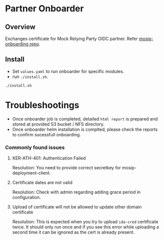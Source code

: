# Partner Onboarder

## Overview
Exchanges certificate for Mock Relying Party OIDC partner. Refer [mosip-onboarding repo](https://github.com/mosip/mosip-onboarding).

## Install 
* Set `values.yaml` to run onboarder for specific modules.
* run `./install.sh`.
```
./install.sh
```
# Troubleshootings
* Once onboarder job is completed, detailed `html report` is prepared and stored at provided S3 bucket / NFS directory. 
* Once onboarder helm installation is complted, please check the reports to confirm sucessfull onboarding.

### Commonly found issues 

 1. KER-ATH-401: Authentication Failed
 
    Resolution: You need to provide correct secretkey for mosip-deployment-client.
 
 2. Certificate dates are not valid

    Resolution: Check with admin regarding adding grace period in configuration.
 
 3. Upload of certificate will not be allowed to update other domain certificate
 
    Resolution: This is expected when you try to upload `ida-cred` certificate twice. It should only run once and if you see this error while uploading a second      time it can be ignored as the cert is already present.
